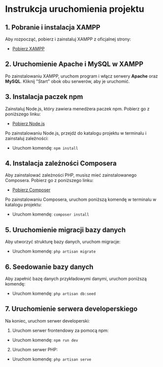 # Instrukcja uruchomienia projektu

## 1. Pobranie i instalacja XAMPP

Aby rozpocząć, pobierz i zainstaluj XAMPP z oficjalnej strony:

- [Pobierz XAMPP](https://www.apachefriends.org/pl/index.html)

## 2. Uruchomienie Apache i MySQL w XAMPP

Po zainstalowaniu XAMPP, uruchom program i włącz serwery **Apache** oraz **MySQL**. Kliknij "Start" obok obu serwerów, aby je uruchomić.

## 3. Instalacja paczek npm

Zainstaluj Node.js, który zawiera menedżera paczek npm. Pobierz go z poniższego linku:

- [Pobierz Node.js](https://nodejs.org/)

Po zainstalowaniu Node.js, przejdź do katalogu projektu w terminalu i zainstaluj zależności:

- Uruchom komendę: `npm install`

## 4. Instalacja zależności Composera

Aby zainstalować zależności PHP, musisz mieć zainstalowanego Composera. Pobierz go z poniższego linku:

- [Pobierz Composer](https://getcomposer.org/)

Po zainstalowaniu Composera, uruchom poniższą komendę w terminalu w katalogu projektu:

- Uruchom komendę: `composer install`

## 5. Uruchomienie migracji bazy danych

Aby utworzyć strukturę bazy danych, uruchom migracje:

- Uruchom komendę: `php artisan migrate`

## 6. Seedowanie bazy danych

Aby zapełnić bazę danych przykładowymi danymi, uruchom poniższą komendę:

- Uruchom komendę: `php artisan db:seed`

## 7. Uruchomienie serwera developerskiego

Na koniec, uruchom serwer developerski:

1. Uruchom serwer frontendowy za pomocą npm:

- Uruchom komendę: `npm run dev`

2. Uruchom serwer PHP:

- Uruchom komendę: `php artisan serve`

